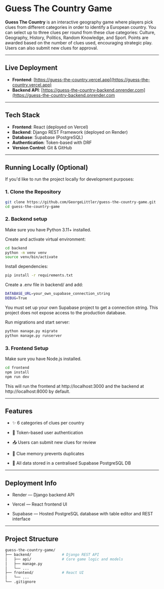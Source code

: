 # Guess The Country Game

**Guess The Country** is an interactive geography game where players pick clues from different categories in order to identify a European country. You can select up to three clues per round from these clue categories: Culture, Geography, History, Politics, Random Knowledge, and Sport. Points are awarded based on the number of clues used, encouraging strategic play. Users can also submit new clues for approval.

---

## Live Deployment

- **Frontend**: [https://guess-the-country.vercel.app](https://guess-the-country.vercel.app)
- **Backend API**: [https://guess-the-country-backend.onrender.com](https://guess-the-country-backend.onrender.com

---

## Tech Stack

- **Frontend**: React (deployed on Vercel)
- **Backend**: Django REST Framework (deployed on Render)
- **Database**: Supabase (PostgreSQL)
- **Authentication**: Token-based with DRF
- **Version Control**: Git & GitHub

---

## Running Locally (Optional)

If you'd like to run the project locally for development purposes:

### 1. Clone the Repository

```bash
git clone https://github.com/GeorgeLittler/guess-the-country-game.git
cd guess-the-country-game
```

### 2. Backend setup

Make sure you have Python 3.11+ installed.

Create and activate virtual environment:
```bash
cd backend
python -m venv venv
source venv/bin/activate
```

Install dependencies:
```bash
pip install -r requirements.txt
```

Create a .env file in backend/ and add:
```bash
DATABASE_URL=your_own_supabase_connection_string
DEBUG=True
```
You must set up your own Supabase project to get a connection string. This project does not expose access to the production database.

Run migrations and start server:
```bash
python manage.py migrate
python manage.py runserver
```

### 3. Frontend Setup

Make sure you have Node.js installed.

```bash
cd frontend
npm install
npm run dev
```
This will run the frontend at http://localhost:3000 and the backend at http://localhost:8000 by default.

---

## Features

- ✨ 6 categories of clues per country

- 🔐 Token-based user authentication

- 📤 Users can submit new clues for review

- 🧠 Clue memory prevents duplicates

- 🧩 All data stored in a centralised Supabase PostgreSQL DB

---

## Deployment Info

- Render — Django backend API

- Vercel — React frontend UI

- Supabase — Hosted PostgreSQL database with table editor and REST interface

---

## Project Structure
```bash
guess-the-country-game/
├── backend/              # Django REST API
│   ├── api/              # Core game logic and models
│   ├── manage.py
│   └── ...
├── frontend/             # React UI
│   └── ...
└── .gitignore
```